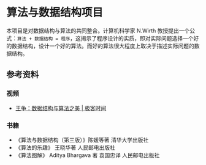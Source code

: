 # 算法与数据结构项目

本项目是对数据结构与算法的共同整合。计算机科学家 N.Wirth 教授提出一个公式：`算法 + 数据结构 = 程序`，这揭示了程序设计的实质，即对实际问题选择一个好的数据结构，设计一个好的算法。而好的算法很大程度上取决于描述实际问题的数据结构。

## 参考资料

### 视频

- [王争：数据结构与算法之美 | 极客时间](https://time.geekbang.org/column/intro/126)

### 书籍

- 《算法与数据结构（第三版）》陈媛等著 清华大学出版社
- 《算法的乐趣》 王晓华著 人民邮电出版社
- 《算法图解》 Aditya Bhargava 著 袁国忠译 人民邮电出版社